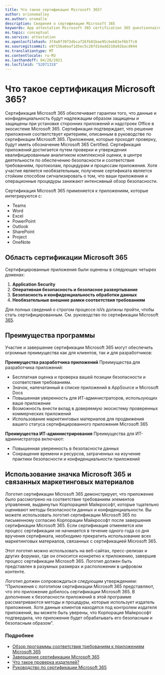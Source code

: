 ```yaml
---
title: Что такое сертификация Microsoft 365?
author: orionomalley
ms.author: oromalle
description: Сведения о сертификации Microsoft 365
keywords: App attestation Microsoft 365 certification 365 questionnaire appSource
ms.topic: conceptual
ms.service: attestation
ms.openlocfilehash: 3f4a0f3973dbca726fb81bae95cbeb63ef6b7fc0
ms.sourcegitcommit: e97156a6eaf1d5ec5c26fd14add210a92bacd944
ms.translationtype: MT
ms.contentlocale: ru-RU
ms.lasthandoff: 04/28/2021
ms.locfileid: "52071318"
---
```

# <a name="what-is-microsoft-365-certification"></a>Что такое сертификация Microsoft 365?

Сертификация Microsoft 365 обеспечивает гарантии того, что данные и конфиденциальность будут надлежащим образом защищены и защищены при установке сторонних приложений и надстроек Office в экосистеме Microsoft 365. Сертификация подтверждает, что решение приложения соответствует критериям, описанным в руководстве по сертификации Microsoft 365. Приложения, которые проходят проверку, будут иметь обозначение Microsoft 365 Certified.
Сертификация приложений достигается путем проверки и утверждения квалифицированным аналитиком комплексной оценки, в центре деятельности по обеспечению безопасности и соответствия требованиям, протоколам, процедурам и процессам приложения. Хотя участие является необязательным, получение сертификата является стойким способом сигнализировать о том, что ваши приложения и операционные процедуры занижают интенсивный обзор безопасности.

Сертификация Microsoft 365 применяется к приложениям, которые интегрируются с:
- Teams
- Word
- Excel
- PowerPoint
- Outlook
- SharePoint
- Project
- OneNote

## <a name="microsoft-365-certification-scope"></a>Область сертификации Microsoft 365

Сертифицированные приложения были оценены в следующих четырех доменах:
1.  **Application Security**
1.  **Оперативная безопасность и безопасное развертывание**
1.  **Безопасность и конфиденциальность обработки данных**
1.  **Необязательные внешние рамки соответствия требованиям**

Для полных сведений о строгом процессе isVs должны пройти, чтобы стать сертифицированным. См. руководство по сертификации Microsoft [365](https://docs.microsoft.com/microsoft-365-app-certification/docs/certification-submission-guide).

## <a name="program-benefits"></a>Преимущества программы
Участие и завершение сертификации Microsoft 365 могут обеспечить огромные преимущества как для клиентов, так и для разработчиков:

**Преимущества разработчика приложений** Преимущества для разработчика приложений: 
-   Бесплатная оценка и проверка вашей позиции безопасности и соответствия требованиям.
-   Значок, напечатанный в списке приложений в AppSource и Microsoft Docs
-   Повышенная уверенность для ИТ-администраторов, использующих ваше приложение
-   Возможность внести вклад в доверяемую экосистему проверенных коммерческих приложений
- Использование маркетинговых материалов для продвижения вашего статуса сертифицированного приложения Microsoft 365

**Преимущества ИТ-администрирования** Преимущества для ИТ-администратора включают:
-   Повышенная уверенность в безопасности данных
-   Сокращение времени и ресурсов, затраченных на изучение практики безопасности и конфиденциальности приложений

## <a name="using-the-microsoft-365-badge-and-associated-marketing-materials"></a>Использование значка Microsoft 365 и связанных маркетинговых материалов
Логотип сертификации Microsoft 365 демонстрирует, что приложение было рассмотрено на соответствие требованиям элементов управления, выдвинутых Корпорацией Майкрософт, которые тщательно оценивают методы безопасности данных и конфиденциальности. Вы можете использовать логотип сертификации Microsoft 365 по письменному согласию Корпорации Майкрософт после завершения сертификации Microsoft 365. Если сертификация отменяется или процесс сертификации не начинается в течение одного года со дня вручения сертификата, необходимо прекратить использование всех маркетинговых материалов, связанных с сертификацией Microsoft 365. 

Этот логотип можно использовать на веб-сайтах, пресс-релизах и других форумах, где он относится конкретно к приложению, завершив процесс сертификации Microsoft 365. Логотип должен быть представлен в разумных размерах и расположении в цифровом контенте. 

Логотип должен сопровождаться следующим утверждением: "Приложения с логотипом сертификации Microsoft 365 представляют, что это приложение добилось сертификации Microsoft 365. В дополнение к безопасности приложений в этой программе рассматриваются методы и процедуры, которые использует издатель приложения. Хотя данные клиентов находятся под контролем издателя приложений, вы можете быть уверены, что Корпорация Майкрософт подтвердила, что приложение будет обрабатывать его безопасным и безопасным образом".


### <a name="learn-more"></a>Подробнее
* [Обзор программы соответствия требованиям к приложениям Microsoft 365](~/overview.md)  
* [Завершение сертификации Microsoft 365](~/docs/certification.md)  
* [Что такое проверка издателей?](https://docs.microsoft.com/azure/active-directory/develop/publisher-verification-overview)
* [Руководство по сертификации Microsoft 365](~/docs/certification-submission-guide.md)

